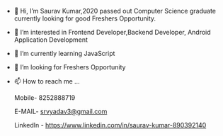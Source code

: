 - 👋 Hi, I’m Saurav Kumar,2020 passed out Computer Science graduate currently looking for good Freshers Opportunity.
- 👀 I’m interested in Frontend Developer,Backend Developer, Android Application Development
- 🌱 I’m currently learning JavaScript
- 💞️ I’m looking for Freshers Opportunity
- 📫 How to reach me ...
   
   Mobile- 8252888719

   E-MAIL- srvyadav3@gmail.com
   
   LinkedIn - https://www.linkedin.com/in/saurav-kumar-890392140

<!---
srvoo7/srvoo7 is a ✨ special ✨ repository because its `README.md` (this file) appears on your GitHub profile.
You can click the Preview link to take a look at your changes.
--->
